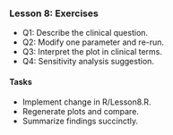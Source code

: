 ### Lesson 8: Exercises

- Q1: Describe the clinical question.
- Q2: Modify one parameter and re-run.
- Q3: Interpret the plot in clinical terms.
- Q4: Sensitivity analysis suggestion.

#### Tasks
- Implement change in R/Lesson8.R.
- Regenerate plots and compare.
- Summarize findings succinctly.

